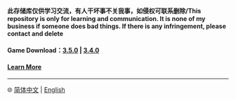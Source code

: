 #### 此存储库仅供学习交流，有人干坏事不关我事，如侵权可联系删除/This repository is only for learning and communication. It is none of my business if someone does bad things. If there is any infringement, please contact and delete

#### Game Download：[3.5.0](https://anonfiles.com/5884Oac2z8/yuanshen_gc_3_5_0_ipa) | [3.4.0](https://anonfiles.com/Maw1y7Yey6/GenshinImpactGC3.4.0_ipa)

#### [Learn More](https://github.com/xlpmyxhdr/Launcher-iOS/wiki/English-Tutorial)

---
🌐 [简体中文](./README.md) | [English](./README_EN.md)
